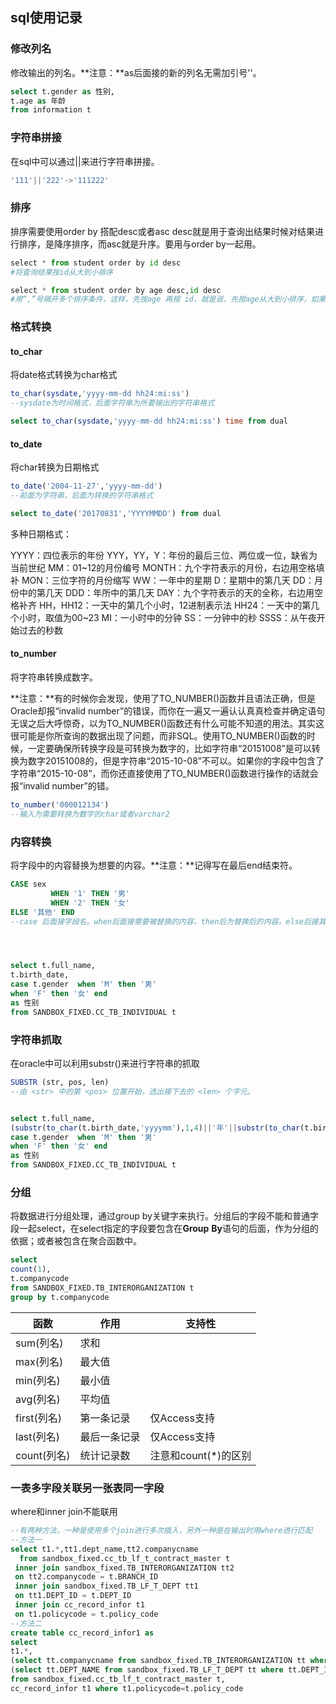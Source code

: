 ## sql使用记录

### 修改列名

修改输出的列名。**注意：**as后面接的新的列名无需加引号''。

```sql
select t.gender as 性别,
t.age as 年龄
from information t
```

### 字符串拼接

在sql中可以通过||来进行字符串拼接。

```sql
'111'||'222'->'111222'
```

### 排序

排序需要使用order by 搭配desc或者asc desc就是用于查询出结果时候对结果进行排序，是降序排序，而asc就是升序。要用与order by一起用。

```python
select * from student order by id desc
#将查询结果按id从大到小排序

select * from student order by age desc,id desc
#用“,”号隔开多个排序条件，这样，先按age 再按 id，就是说，先按age从大到小排序，如果有相同年龄的，那么相同年龄的学生再按他们的id从大到小排序。
```

### 格式转换

#### to_char

将date格式转换为char格式

```sql
to_char(sysdate,'yyyy-mm-dd hh24:mi:ss')
--sysdate为时间格式，后面字符串为所要输出的字符串格式

select to_char(sysdate,'yyyy-mm-dd hh24:mi:ss') time from dual
```

#### to_date

将char转换为日期格式

```sql
to_date('2004-11-27','yyyy-mm-dd')
--前面为字符串，后面为转换的字符串格式

select to_date('20170831','YYYYMMDD') from dual
```

多种日期格式： 

YYYY：四位表示的年份 
YYY，YY，Y：年份的最后三位、两位或一位，缺省为当前世纪 
MM：01~12的月份编号 
MONTH：九个字符表示的月份，右边用空格填补 
MON：三位字符的月份缩写 
WW：一年中的星期 
D：星期中的第几天 
DD：月份中的第几天 
DDD：年所中的第几天 
DAY：九个字符表示的天的全称，右边用空格补齐 
HH，HH12：一天中的第几个小时，12进制表示法 
HH24：一天中的第几个小时，取值为00~23 
MI：一小时中的分钟 
SS：一分钟中的秒 
SSSS：从午夜开始过去的秒数 

#### to_number

将字符串转换成数字。

**注意：**有的时候你会发现，使用了TO_NUMBER()函数并且语法正确，但是Oracle却报“invalid number”的错误，而你在一遍又一遍认认真真检查并确定语句无误之后大呼惊奇，以为TO_NUMBER()函数还有什么可能不知道的用法。其实这很可能是你所查询的数据出现了问题，而非SQL。使用TO_NUMBER()函数的时候，一定要确保所转换字段是可转换为数字的，比如字符串“20151008”是可以转换为数字20151008的，但是字符串“2015-10-08”不可以。如果你的字段中包含了字符串“2015-10-08”，而你还直接使用了TO_NUMBER()函数进行操作的话就会报“invalid number”的错。

```sql
to_number('000012134')
--输入为需要转换为数字的char或者varchar2
```

### 内容转换

将字段中的内容替换为想要的内容。**注意：**记得写在最后end结束符。

```sql
CASE sex
         WHEN '1' THEN '男'
         WHEN '2' THEN '女'
ELSE '其他' END
--case 后面接字段名。when后面接需要被替换的内容，then后为替换后的内容。else后接其他未指定的替换后内容。end为结束符。




select t.full_name,
t.birth_date,
case t.gender  when 'M' then '男' 
when 'F' then '女' end  
as 性别 
from SANDBOX_FIXED.CC_TB_INDIVIDUAL t
```

### 字符串抓取

在oracle中可以利用substr()来进行字符串的抓取

```sql
SUBSTR (str, pos, len)
--由 <str> 中的第 <pos> 位置开始，选出接下去的 <len> 个字元。


select t.full_name,
(substr(to_char(t.birth_date,'yyyymm'),1,4)||'年'||substr(to_char(t.birth_date,'yyyymm'),5,2)||'月') ,
case t.gender  when 'M' then '男' 
when 'F' then '女' end  
as 性别 
from SANDBOX_FIXED.CC_TB_INDIVIDUAL t
```

### 分组

将数据进行分组处理，通过group by关键字来执行。分组后的字段不能和普通字段一起select，在select指定的字段要包含在**Group** **By**语句的后面，作为分组的依据；或者被包含在聚合函数中。

```sql
select 
count(1),
t.companycode 
from SANDBOX_FIXED.TB_INTERORGANIZATION t 
group by t.companycode
```

| 函数        | 作用     | 支持性            |
| --------- | ------ | -------------- |
| sum(列名)   | 求和     |                |
| max(列名)   | 最大值    |                |
| min(列名)   | 最小值    |                |
| avg(列名)   | 平均值    |                |
| first(列名) | 第一条记录  | 仅Access支持      |
| last(列名)  | 最后一条记录 | 仅Access支持      |
| count(列名) | 统计记录数  | 注意和count(*)的区别 |

### 一表多字段关联另一张表同一字段

where和inner join不能联用

```sql
--有两种方法，一种是使用多个join进行多次插入，另外一种是在输出时用where进行匹配
--方法一
select t1.*,tt1.dept_name,tt2.companycname
  from sandbox_fixed.cc_tb_lf_t_contract_master t
 inner join sandbox_fixed.TB_INTERORGANIZATION tt2
 on tt2.companycode = t.BRANCH_ID
 inner join sandbox_fixed.TB_LF_T_DEPT tt1
 on tt1.DEPT_ID = t.DEPT_ID
 inner join cc_record_infor t1
 on t1.policycode = t.policy_code
--方法二
create table cc_record_infor1 as
select
t1.*, 
(select tt.companycname from sandbox_fixed.TB_INTERORGANIZATION tt where tt.companycode=t.BRANCH_ID) as 分公司名称,
(select tt.DEPT_NAME from sandbox_fixed.TB_LF_T_DEPT tt where tt.DEPT_ID=t.dept_id ) as 所在小组
from sandbox_fixed.cc_tb_lf_t_contract_master t,
cc_record_infor t1 where t1.policycode=t.policy_code
```

